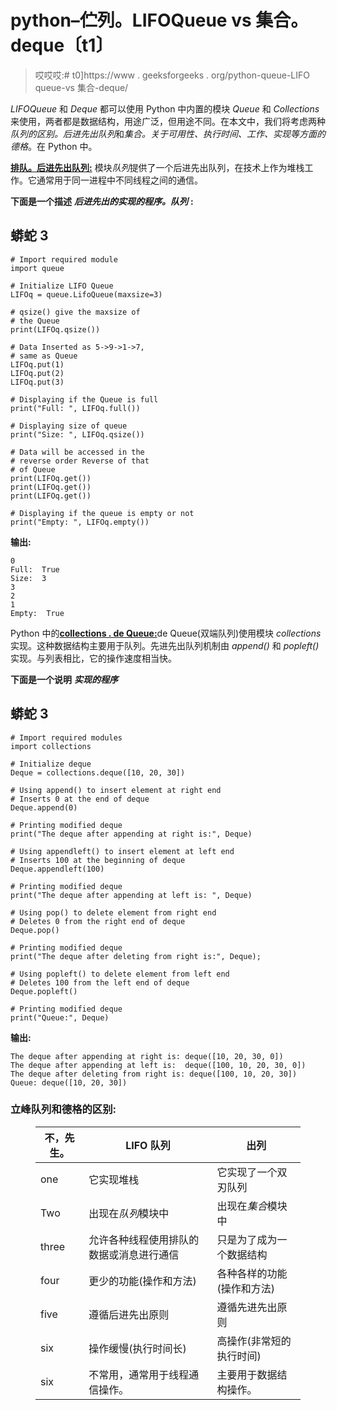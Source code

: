 # python–伫列。LIFOQueue vs 集合。deque〔t1〕

> 哎哎哎:# t0]https://www . geeksforgeeks . org/python-queue-LIFO queue-vs 集合-deque/

*LIFOQueue* 和 *Deque* 都可以使用 Python 中内置的模块 *Queue* 和 *Collections* 来使用，两者都是数据结构，用途广泛，但用途不同。在本文中，我们将考虑两种*队列的区别。后进先出队列*和*集合。关于可用性、执行时间、工作、实现等方面的德格*。在 Python 中。

[**排队。后进先出队列:**](https://www.geeksforgeeks.org/stack-in-python/) 模块*队列*提供了一个后进先出队列，在技术上作为堆栈工作。它通常用于同一进程中不同线程之间的通信。

**下面是一个描述** ***后进先出的实现的程序。队列*** **:**

## 蟒蛇 3

```
# Import required module
import queue

# Initialize LIFO Queue
LIFOq = queue.LifoQueue(maxsize=3)

# qsize() give the maxsize of
# the Queue
print(LIFOq.qsize())

# Data Inserted as 5->9->1->7,
# same as Queue
LIFOq.put(1)
LIFOq.put(2)
LIFOq.put(3)

# Displaying if the Queue is full
print("Full: ", LIFOq.full())

# Displaying size of queue
print("Size: ", LIFOq.qsize())

# Data will be accessed in the
# reverse order Reverse of that
# of Queue
print(LIFOq.get())
print(LIFOq.get())
print(LIFOq.get())

# Displaying if the queue is empty or not
print("Empty: ", LIFOq.empty())
```

**输出:**

```
0
Full:  True
Size:  3
3
2
1
Empty:  True
```

Python 中的[**collections . de Queue:**](https://www.geeksforgeeks.org/deque-in-python/)de Queue(双端队列)使用模块 *collections* 实现。这种数据结构主要用于队列。先进先出队列机制由 *append()* 和 *popleft()* 实现。与列表相比，它的操作速度相当快。

**下面是一个说明** ***实现的程序***

## 蟒蛇 3

```
# Import required modules
import collections

# Initialize deque
Deque = collections.deque([10, 20, 30])

# Using append() to insert element at right end
# Inserts 0 at the end of deque
Deque.append(0)

# Printing modified deque
print("The deque after appending at right is:", Deque)

# Using appendleft() to insert element at left end
# Inserts 100 at the beginning of deque
Deque.appendleft(100)

# Printing modified deque
print("The deque after appending at left is: ", Deque)

# Using pop() to delete element from right end
# Deletes 0 from the right end of deque
Deque.pop()

# Printing modified deque
print("The deque after deleting from right is:", Deque);

# Using popleft() to delete element from left end
# Deletes 100 from the left end of deque
Deque.popleft()

# Printing modified deque
print("Queue:", Deque)
```

**输出:**

```
The deque after appending at right is: deque([10, 20, 30, 0])
The deque after appending at left is:  deque([100, 10, 20, 30, 0])
The deque after deleting from right is: deque([100, 10, 20, 30])
Queue: deque([10, 20, 30])
```

### **立峰队列和德格的区别:**

<figure class="table">

| 不，先生。 | LIFO 队列 | 出列 |
| --- | --- | --- |
| one | 它实现堆栈 | 它实现了一个双刃队列 |
| Two | 出现在*队列*模块中 | 出现在*集合*模块中 |
| three | 允许各种线程使用排队的数据或消息进行通信 | 只是为了成为一个数据结构 |
| four | 更少的功能(操作和方法) | 各种各样的功能(操作和方法) |
| five | 遵循后进先出原则 | 遵循先进先出原则 |
| six | 操作缓慢(执行时间长) | 高操作(非常短的执行时间) |
| six | 不常用，通常用于线程通信操作。 | 主要用于数据结构操作。 |

</figure>